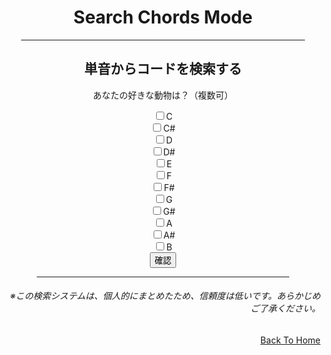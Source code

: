 <html lang="ja">
  <head>
    <meta charset="UTF-8">
  </head>
  <body>
    <div align="center">
      <h1>Search Chords Mode</h1>
      <hr size="2" width="90%" align="center" color="blue">
      <h2>単音からコードを検索する</h2>
      <form name="chbox">
        <p>あなたの好きな動物は？（複数可）</p>
        <input type="checkbox" value="C">C<br>
        <input type="checkbox" value="C#">C#<br>
        <input type="checkbox" value="D">D<br>
        <input type="checkbox" value="D#">D#<br>
        <input type="checkbox" value="E">E<br>
        <input type="checkbox" value="F">F<br>
        <input type="checkbox" value="F#">F#<br>
        <input type="checkbox" value="G">G<br>
        <input type="checkbox" value="G#">G#<br>
        <input type="checkbox" value="A">A<br>
        <input type="checkbox" value="A#">A#<br>
        <input type="checkbox" value="B">B<br>
        <input type="button" value="確認" onclick="boxCheck()">
      </form>
      <script>
        function boxCheck(){
          var str="";                                     //チェックされた項目を記録する変数
          for( i=0; i<12; i++ ){                           //for文でチェックボックスを１つずつ確認
            if( document.chbox.elements[i].checked ){     //チェックされているか確認する
              if( str != "" ) str=str+",";                //変数strが空でない時、区切りのコンマを入れる
              str=str+document.chbox.elements[i].value;   //チェックボックスのvalue値を変数strに入れる
            }
          }
          if( str=="" ){  //strが空の時、警告を出す
            alert( "デフォルトとして(C,E,G,)が選択されました。" );
          }else{
            alert( str + "が選択されました。" );
          }
        }
      </script>      
      <hr size="2" width="80%" align="center" color="orange">
      <h6 align="right">※この検索システムは、個人的にまとめたため、信頼度は低いです。あらかじめご了承ください。</h6>
    </div>
    <div align="right">
      <a href="https://takajo-soft08.github.io/SearchChord/" align="left">
        Back To Home
      </a>
    </div>
  </body>
</html>
